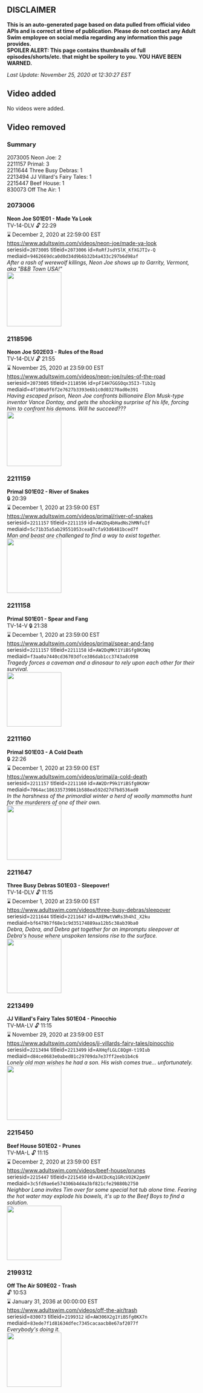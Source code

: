 ## DISCLAIMER
**This is an auto-generated page based on data pulled from official video APIs and is correct at time of publication. Please do not contact any Adult Swim employee on social media regarding any information this page provides.**  
**SPOILER ALERT: This page contains thumbnails of full episodes/shorts/etc. that might be spoilery to you. YOU HAVE BEEN WARNED.**  

_Last Update: November 25, 2020 at 12:30:27 EST_
## Video added
No videos were added.  
## Video removed
### Summary
2073005 Neon Joe: 2  
2211157 Primal: 3  
2211644 Three Busy Debras: 1  
2213494 JJ Villard's Fairy Tales: 1  
2215447 Beef House: 1  
830073 Off The Air: 1  
### 2073006
**Neon Joe S01E01 - Made Ya Look**  
TV-14-DLV 🔓 22:29  
⌛ December 2, 2020 at 22:59:00 EST  
https://www.adultswim.com/videos/neon-joe/made-ya-look  
seriesid=`2073005` titleid=`2073006` id=`RoRfJsdYSlK_KfXGJTIv-Q` mediaid=`9462669dca0d0d34d9b6b32b4a433c297b6d98af`  
_After a rash of werewolf killings, Neon Joe shows up to Garrity, Vermont, aka "B&B Town USA!"_  
<a href="https://media.cdn.adultswim.com/uploads/20200312/thumbnails/2_203121130302-neonjoe_101_dup-20150929.jpg"><img src="https://media.cdn.adultswim.com/uploads/20200312/thumbnails/2_203121130302-neonjoe_101_dup-20150929.jpg" height="144px" /></a>
### 2118596
**Neon Joe S02E03 - Rules of the Road**  
TV-14-DLV 🔓 21:55  
⌛ November 25, 2020 at 23:59:00 EST  
https://www.adultswim.com/videos/neon-joe/rules-of-the-road  
seriesid=`2073005` titleid=`2118596` id=`pFI4H7GGSOqx35I3-Tib2g` mediaid=`4f100a9f6f2e7627b3393e6b1c0d03270ad0e391`  
_Having escaped prison, Neon Joe confronts billionaire Elon Musk-type inventor Vance Dontay, and gets the shocking surprise of his life, forcing him to confront his demons. Will he succeed???_  
<a href="https://media.cdn.adultswim.com/uploads/20200312/thumbnails/2_20312114774-neonjoe_203_dup-20170508.jpg"><img src="https://media.cdn.adultswim.com/uploads/20200312/thumbnails/2_20312114774-neonjoe_203_dup-20170508.jpg" height="144px" /></a>
### 2211159
**Primal S01E02 - River of Snakes**  
 🔒 20:39  
⌛ December 1, 2020 at 23:59:00 EST  
https://www.adultswim.com/videos/primal/river-of-snakes  
seriesid=`2211157` titleid=`2211159` id=`AW2Dq4bHadNs2hMNfuIf` mediaid=`5c71b35a5ab29551053cea87cfa93d6481bced7f`  
_Man and beast are challenged to find a way to exist together._  
<a href="https://media.cdn.adultswim.com/uploads/20191003/thumbnails/2_19103139229-Primal_002_dup-20190815.jpg"><img src="https://media.cdn.adultswim.com/uploads/20191003/thumbnails/2_19103139229-Primal_002_dup-20190815.jpg" height="144px" /></a>
### 2211158
**Primal S01E01 - Spear and Fang**  
TV-14-V 🔒 21:38  
⌛ December 1, 2020 at 23:59:00 EST  
https://www.adultswim.com/videos/primal/spear-and-fang  
seriesid=`2211157` titleid=`2211158` id=`AW2DqMKt1YiBSfg0KXWq` mediaid=`f3aa0a7440cd36703dfce386dab1cc3743adc098`  
_Tragedy forces a caveman and a dinosaur to rely upon each other for their survival._  
<a href="https://media.cdn.adultswim.com/uploads/20191003/thumbnails/2_191031047369-Primal_001_dup-20190815.jpg"><img src="https://media.cdn.adultswim.com/uploads/20191003/thumbnails/2_191031047369-Primal_001_dup-20190815.jpg" height="144px" /></a>
### 2211160
**Primal S01E03 - A Cold Death**  
 🔒 22:26  
⌛ December 1, 2020 at 23:59:00 EST  
https://www.adultswim.com/videos/primal/a-cold-death  
seriesid=`2211157` titleid=`2211160` id=`AW2DrP9k1YiBSfg0KXWr` mediaid=`7064ac186335739861b588ea592d27d7b8536ad0`  
_In the harshness of the primordial winter a herd of woolly mammoths hunt for the murderers of one of their own._  
<a href="https://media.cdn.adultswim.com/uploads/20191004/thumbnails/2_191041426462-Primal_003_dup-20190815.jpg"><img src="https://media.cdn.adultswim.com/uploads/20191004/thumbnails/2_191041426462-Primal_003_dup-20190815.jpg" height="144px" /></a>
### 2211647
**Three Busy Debras S01E03 - Sleepover!**  
TV-14-DLV 🔓 11:15  
⌛ December 1, 2020 at 23:59:00 EST  
https://www.adultswim.com/videos/three-busy-debras/sleepover  
seriesid=`2211644` titleid=`2211647` id=`AXEMwtVWRs3h4hI_X2ku` mediaid=`bf6479b7f68e1c9d35174889aa12b5c38ab39ba0`  
_Debra, Debra, and Debra get together for an impromptu sleepover at Debra's house where unspoken tensions rise to the surface._  
<a href="https://media.cdn.adultswim.com/uploads/20200324/thumbnails/2_2032493702-ThreeBusyDebras_103_dup-20191125.jpg"><img src="https://media.cdn.adultswim.com/uploads/20200324/thumbnails/2_2032493702-ThreeBusyDebras_103_dup-20191125.jpg" height="144px" /></a>
### 2213499
**JJ Villard's Fairy Tales S01E04 - Pinocchio**  
TV-MA-LV 🔓 11:15  
⌛ November 29, 2020 at 23:59:00 EST  
https://www.adultswim.com/videos/jj-villards-fairy-tales/pinocchio  
seriesid=`2213494` titleid=`2213499` id=`AXHqfLGLC8QgH-t19Iub` mediaid=`d84ce0683e0abed01c29709da7e37ff2eeb1b4c6`  
_Lonely old man wishes he had a son. His wish comes true... unfortunately._  
<a href="https://media.cdn.adultswim.com/uploads/20200506/thumbnails/2_2056105678-JJVFT_005.jpg"><img src="https://media.cdn.adultswim.com/uploads/20200506/thumbnails/2_2056105678-JJVFT_005.jpg" height="144px" /></a>
### 2215450
**Beef House S01E02 - Prunes**  
TV-MA-L 🔓 11:15  
⌛ December 2, 2020 at 23:59:00 EST  
https://www.adultswim.com/videos/beef-house/prunes  
seriesid=`2215447` titleid=`2215450` id=`AXCDcKq1GRcVO2K2pm9Y` mediaid=`3c5fd9ae6e574306b4d4a3bf821cfe29880b2750`  
_Neighbor Lana invites Tim over for some special hot tub alone time. Fearing the hot water may explode his bowels, it's up to the Beef Boys to find a solution._  
<a href="https://media.cdn.adultswim.com/uploads/20200226/thumbnails/2_202261639201-BeefHouse_103_dup-20200106.jpg"><img src="https://media.cdn.adultswim.com/uploads/20200226/thumbnails/2_202261639201-BeefHouse_103_dup-20200106.jpg" height="144px" /></a>
### 2199312
**Off The Air S09E02 - Trash**  
 🔓 10:53  
⌛ January 31, 2036 at 00:00:00 EST  
https://www.adultswim.com/videos/off-the-air/trash  
seriesid=`830073` titleid=`2199312` id=`AW306X2g1YiBSfg0KX7n` mediaid=`83ede7f1d81634dfec7345cacaacb8e67af2077f`  
_Everybody's doing it._  
<a href="https://media.cdn.adultswim.com/uploads/20191025/thumbnails/2_1910251214530-offtheair_902_dup-20191024.jpg"><img src="https://media.cdn.adultswim.com/uploads/20191025/thumbnails/2_1910251214530-offtheair_902_dup-20191024.jpg" height="144px" /></a>

